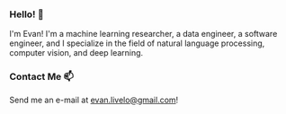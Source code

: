 ### Hello! 👋

I'm Evan! I'm a machine learning researcher, a data engineer, a software engineer, and I specialize in the field of natural language processing, computer vision, and deep learning.

### Contact Me 📫

Send me an e-mail at [evan.livelo@gmail.com](mailto:evan.livelo@gmail.com)!

<!--
**Vandenn/Vandenn** is a ✨ _special_ ✨ repository because its `README.md` (this file) appears on your GitHub profile.

Here are some ideas to get you started:

- 🔭 I’m currently working on ...
- 🌱 I’m currently learning ...
- 👯 I’m looking to collaborate on ...
- 🤔 I’m looking for help with ...
- 💬 Ask me about ...
- 📫 How to reach me: ...
- 😄 Pronouns: ...
- ⚡ Fun fact: ...
-->
